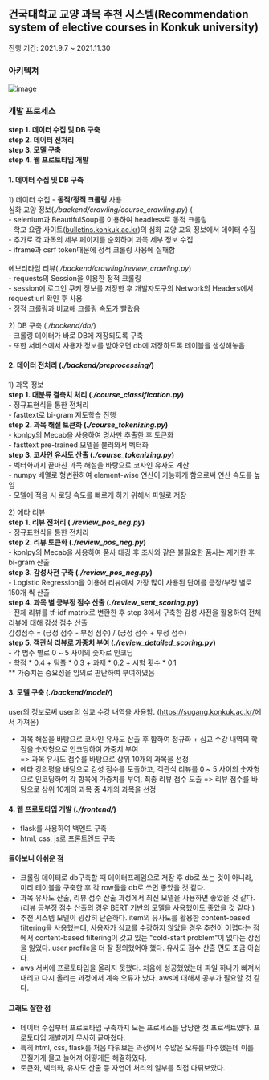 ## 건국대학교 교양 과목 추천 시스템(Recommendation system of elective courses in Konkuk university)
진행 기간: 2021.9.7 ~ 2021.11.30

### 아키텍쳐
![image](https://user-images.githubusercontent.com/60024018/159043939-5c47ebcd-3ef7-4edf-bc89-9121c74eac6b.png)

### 개발 프로세스
__step 1. 데이터 수집 및 DB 구축<br/>
step 2. 데이터 전처리<br/>
step 3. 모델 구축<br/>
step 4. 웹 프로토타입 개발__

#### 1. 데이터 수집 및 DB 구축
1\) 데이터 수집 - __동적/정적 크롤링__ 사용<br/>
심화 교양 정보(_./backend/crawling/course_crawling.py_) (<br/>
\- selenium과 BeautifulSoup를 이용하여 headless로 동적 크롤링 <br/>
\- 학교 요람 사이트(<a href="bulletins.konkuk.ac.kr">bulletins.konkuk.ac.kr</a>)의 심화 교양 교육 정보에서 데이터 수집 <br/>
\- 추가로 각 과목의 세부 페이지를 순회하며 과목 세부 정보 수집 <br/>
\- iframe과 csrf token때문에 정적 크롤링 사용에 실패함 <br/>
<br/>
에브리타임 리뷰(_./backend/crawling/review_crawling.py_) <br/>
\- requests의 Session을 이용한 정적 크롤링  <br/>
\- session에 로그인 쿠키 정보를 저장한 후 개발자도구의 Network의 Headers에서 request url 확인 후 사용 <br/>
\- 정적 크롤링과 비교해 크롤링 속도가 빨랐음 <br/>

2\) DB 구축 (_./backend/db/_) <br/>
\- 크롤링 데이터가 바로 DB에 저장되도록 구축 <br/>
\- 또한 서비스에서 사용자 정보를 받아오면 db에 저장하도록 테이블을 생성해놓음 <br/>

#### 2. 데이터 전처리 (_./backend/preprocessing/_)
1\) 과목 정보 <br/>
__step 1. 대분류 결측치 처리 (_./course_classification.py_)__ <br/>
\- 정규표현식을 통한 전처리 <br/>
\- fasttext로 bi-gram 지도학습 진행 <br/>
__step 2. 과목 해설 토큰화 (_./course_tokenizing.py_)__ <br/>
\- konlpy의 Mecab을 사용하여 명사만 추출한 후 토큰화 <br/>
\- fasttext pre-trained 모델을 불러와서 벡터화 <br/>
__step 3. 코사인 유사도 산출 (_./course_tokenizing.py_)__ <br/>
\- 벡터화까지 끝마친 과목 해설을 바탕으로 코사인 유사도 계산 <br/>
\- numpy 배열로 형변환하여 element-wise 연산이 가능하게 함으로써 연산 속도를 높임 <br/>
\- 모델에 적용 시 로딩 속도를 빠르게 하기 위해서 파일로 저장 <br/>

2\) 에타 리뷰 <br/>
__step 1. 리뷰 전처리 (_./review_pos_neg.py_)__ <br/>
\- 정규표현식을 통한 전처리 <br/>
__step 2. 리뷰 토큰화 (_./review_pos_neg.py_)__ <br/>
\- konlpy의 Mecab을 사용하여 품사 태깅 후 조사와 같은 불필요한 품사는 제거한 후 bi-gram 산출 <br/>
__step 3. 감성사전 구축 (_./review_pos_neg.py_)__ <br/>
\- Logistic Regression을 이용해 리뷰에서 가장 많이 사용된 단어를 긍정/부정 별로 150개 씩 산출 <br/>
__step 4. 과목 별 긍부정 점수 산출 (_./review_sent_scoring.py_)__ <br/>
\- 전체 리뷰를 tf-idf matrix로 변환한 후 step 3에서 구축한 감성 사전을 활용하여 전체 리뷰에 대해 감성 점수 산출 <br/>
  감성점수 = (긍정 점수 - 부정 점수) / (긍정 점수 + 부정 점수) <br/>
__step 5. 객관식 리뷰로 가중치 부여 (_./review_detailed_scoring.py_)__ <br/>
\- 각 범주 별로 0 ~ 5 사이의 숫자로 인코딩 <br/>
\- 학점 * 0.4 + 팀플 * 0.3 + 과제 * 0.2 + 시험 횟수 * 0.1 <br/>
** 가중치는 중요성을 임의로 판단하여 부여하였음 <br/>

#### 3. 모델 구축 (_./backend/model/_)
user의 정보로써 user의 심교 수강 내역을 사용함. (<a href="https://sugang.konkuk.ac.kr/">https://sugang.konkuk.ac.kr/</a>에서 가져옴)
- 과목 해설을 바탕으로 코사인 유사도 산출 후 합하여 정규화 + 심교 수강 내역의 학점을 숫자형으로 인코딩하여 가중치 부여 <br/>
  => 과목 유사도 점수를 바탕으로 상위 10개의 과목을 선정
- 에타 강의평을 바탕으로 감성 점수를 도출하고, 객관식 리뷰를 0 ~ 5 사이의 숫자형으로 인코딩하여 각 항목에 가중치를 부여, 최종 리뷰 점수 도출
  => 리뷰 점수를 바탕으로 상위 10개의 과목 중 4개의 과목을 선정
  
#### 4. 웹 프로토타입 개발 (_./frontend/_)
- flask를 사용하여 백엔드 구축
- html, css, js로 프론트엔드 구축

#### 돌아보니 아쉬운 점
- 크롤링 데이터로 db구축할 때 데이터프레임으로 저장 후 db로 쏘는 것이 아니라, 미리 테이블을 구축한 후 각 row들을 db로 쏘면 좋았을 것 같다.
- 과목 유사도 산출, 리뷰 점수 산출 과정에서 최신 모델을 사용하면 좋았을 것 같다. (리뷰 긍부정 점수 산출의 경우 BERT 기반의 모델을 사용했어도 좋았을 것 같다.)
- 추천 시스템 모델이 굉장히 단순하다. item의 유사도를 활용한 content-based filtering을 사용했는데, 사용자가 심교를 수강하지 않았을 경우 추천이 어렵다는 점에서
content-based filtering이 갖고 있는 "cold-start problem"이 없다는 장점을 잃었다. user profile을 더 잘 정의했어야 했다. 유사도 점수 산출 면도 조금 아쉽다.
- aws 서버에 프로토타입을 올리지 못했다. 처음에 성공했었는데 파일 하나가 빠져서 내리고 다시 올리는 과정에서 계속 오류가 났다. aws에 대해서 공부가 필요할 것 같다.

#### 그래도 잘한 점
- 데이터 수집부터 프로토타입 구축까지 모든 프로세스를 담당한 첫 프로젝트였다. 프로토타입 개발까지 무사히 끝마쳤다.
- 특히 html, css, flask를 처음 다뤄보는 과정에서 수많은 오류를 마주했는데 이를 끈질기게 물고 늘어져 어떻게든 해결하였다.
- 토큰화, 벡터화, 유사도 산출 등 자연어 처리의 일부를 직접 다뤄보았다.
